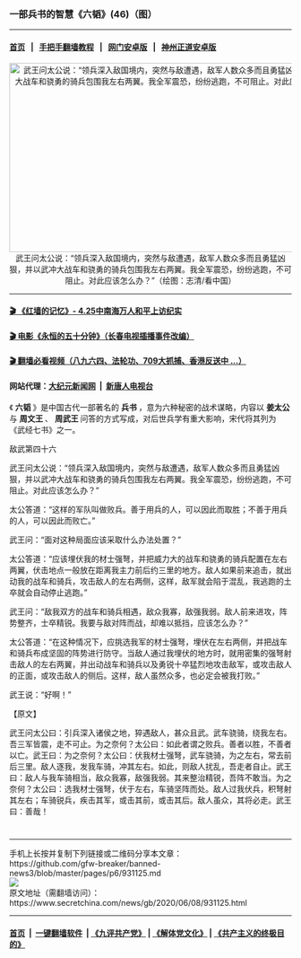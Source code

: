 ### 一部兵书的智慧《六韬》(46)（图）
------------------------

#### [首页](https://github.com/gfw-breaker/banned-news3/blob/master/README.md) &nbsp;&nbsp;|&nbsp;&nbsp; [手把手翻墙教程](https://github.com/gfw-breaker/guides/wiki) &nbsp;&nbsp;|&nbsp;&nbsp; [网门安卓版](https://github.com/oGate2/oGate) &nbsp;&nbsp;|&nbsp;&nbsp; [神州正道安卓版](https://github.com/SzzdOgate/update) 



<div class="article_right" style="fone-color:#000">
 <p style="text-align: center;">
  <img alt="武王问太公说：“领兵深入敌国境内，突然与敌遭遇，敌军人数众多而且勇猛凶狠，并以武冲大战车和骁勇的骑兵包围我左右两翼。我全军震恐，纷纷逃跑，不可阻止。对此应该怎么办？”" src="https://img2.secretchina.com/pic/2019/8-29/p2503535a360217487-ss.jpg" style="height:337px; width:600px"/>
  <br>
   武王问太公说：“领兵深入敌国境内，突然与敌遭遇，敌军人数众多而且勇猛凶狠，并以武冲大战车和骁勇的骑兵包围我左右两翼。我全军震恐，纷纷逃跑，不可阻止。对此应该怎么办？”（绘图：志清/看中国）
   <span id="hideid" name="hideid" style="color:red;display:none;">
    <span href="https://www.secretchina.com">
    </span>
   </span>
  </br>
 </p>
 <div id="txt-mid1-t21-2017">
  

---

#### [ 🎬  《红墙的记忆》- 4.25中南海万人和平上访纪实](http://141.164.39.94:10000/videos/legend/425.html)

#### [ 🎬  电影《永恒的五十分钟》（长春电视插播事件改编） ](http://141.164.39.94:10000/videos/news/ComingForYou-2.html)

#### [ 🎬  翻墙必看视频（八九六四、法轮功、709大抓捕、香港反送中 ...）](https://github.com/gfw-breaker/links/blob/master/banned.md)

#### 网站代理：[大纪元新闻网](http://167.172.10.89:10080/gb/) &nbsp;|&nbsp; [新唐人电视台](http://167.172.10.89:8808/gb/)


  </div>
 </div>
 <p>
  《
  <strong>
   六韬
  </strong>
  》是中国古代一部著名的
  <strong>
   <span href="https://www.secretchina.com/news/gb/tag/兵书" target="_blank">
    兵书
   </span>
  </strong>
  ，意为六种秘密的战术谋略，内容以
  <strong>
   姜太公
  </strong>
  与
  <strong>
   周文王
  </strong>
  、
  <strong>
   周武王
  </strong>
  问答的方式写成，对后世兵学有重大影响，宋代将其列为《武经七书》之一。
  <span id="hideid" name="hideid" style="color:red;display:none;">
   <span href="https://www.secretchina.com">
   </span>
  </span>
 </p>
 <p>
  敌武第四十六
 </p>
 <p>
  武王问太公说：“领兵深入敌国境内，突然与敌遭遇，敌军人数众多而且勇猛凶狠，并以武冲大战车和骁勇的骑兵包围我左右两翼。我全军震恐，纷纷逃跑，不可阻止。对此应该怎么办？”
 </p>
 <p>
  太公答道：“这样的军队叫做败兵。善于用兵的人，可以因此而取胜；不善于用兵的人，可以因此而败亡。”
 </p>
 <p>
  武王问：“面对这种局面应该采取什么办法处置？”
 </p>
 <p>
  太公答道：“应该埋伏我的材士强弩，并把威力大的战车和骁勇的骑兵配置在左右两翼，伏击地点一般放在距离我主力前后约三里的地方。敌人如果前来追击，就出动我的战车和骑兵，攻击敌人的左右两侧，这样，敌军就会陷于混乱，我逃跑的土卒就会自动停止逃跑。”
 </p>
 <center>
  <div style="max-width: 632px;height:180px; display: none; text-align: center; margin: 0 auto; overflow: hidden;overflow-x: hidden;">
   <div id="taboola-midarticle-thumbnails" style="max-width: 632px;height:180px;overflow: hidden;overflow-x: hidden;">
   </div>
  </div>
  <div>
   <center>
    <div id="div-gpt-ad-1589559869784-0">
    </div>
   </center>
  </div>
 </center>
 <p>
  武王问：“敌我双方的战车和骑兵相遇，敌众我寡，敌强我弱。敌人前来进攻，阵势整齐，士卒精锐。我要与敌对阵而战，却难以抵挡，应该怎么办？”
 </p>
 <center>
  <div style="max-width: 632px;height:180px; display: none; text-align: center; margin: 0 auto; overflow: hidden;overflow-x: hidden;">
   <div id="taboola-midarticle-thumbnails" style="max-width: 632px;height:180px;overflow: hidden;overflow-x: hidden;">
   </div>
  </div>
  <div>
   <center>
    <div id="div-gpt-ad-1589559869784-0">
    </div>
   </center>
  </div>
 </center>
 <p>
  太公答道：“在这种情况下，应挑选我军的材士强弩，埋伏在左右两侧，并把战车和骑兵布成坚固的阵势进行防守。当敌人通过我埋伏的地方时，就用密集的强弩射击敌人的左右两翼，并出动战车和骑兵以及勇锐十卒猛烈地攻击敌军，或攻击敌人的正面，或攻击敌人的侧后。这样，敌人虽然众多，也必定会被我打败。”
 </p>
 <center>
  <div style="max-width: 632px;height:180px; display: none; text-align: center; margin: 0 auto; overflow: hidden;overflow-x: hidden;">
   <div id="taboola-midarticle-thumbnails" style="max-width: 632px;height:180px;overflow: hidden;overflow-x: hidden;">
   </div>
  </div>
  <div>
   <center>
    <div id="div-gpt-ad-1589559869784-0">
    </div>
   </center>
  </div>
 </center>
 <p>
  武王说：“好啊！”
 </p>
 <center>
  <div style="max-width: 632px;height:180px; display: none; text-align: center; margin: 0 auto; overflow: hidden;overflow-x: hidden;">
   <div id="taboola-midarticle-thumbnails" style="max-width: 632px;height:180px;overflow: hidden;overflow-x: hidden;">
   </div>
  </div>
  <div>
   <center>
    <div id="div-gpt-ad-1589559869784-0">
    </div>
   </center>
  </div>
 </center>
 <p>
  【原文】
 </p>
 <center>
  <div style="max-width: 632px;height:180px; display: none; text-align: center; margin: 0 auto; overflow: hidden;overflow-x: hidden;">
   <div id="taboola-midarticle-thumbnails" style="max-width: 632px;height:180px;overflow: hidden;overflow-x: hidden;">
   </div>
  </div>
  <div>
   <center>
    <div id="div-gpt-ad-1589559869784-0">
    </div>
   </center>
  </div>
 </center>
 <p>
  武王问太公曰：引兵深入诸侯之地，猝遇敌人，甚众且武。武车骁骑，绕我左右。吾三军皆震，走不可止。为之奈何？太公曰：如此者谓之败兵。善者以胜，不善者以亡。武王曰：为之奈何？太公曰：伏我材士强弩，武车骁骑，为之左右，常去前后三里。敌人逐我，发我车骑，冲其左右。如此，则敌人扰乱，吾走者自止。武王曰：敌人与我车骑相当，敌众我寡，敌强我弱。其来整治精锐，吾阵不敢当。为之奈何？太公曰：选我材士强弩，伏于左右，车骑坚阵而处。敌人过我伏兵，积弩射其左右；车骑锐兵，疾击其军，或击其前，或击其后。敌人虽众，其将必走。武王曰：善哉！
  <center>
   <div style="max-width: 632px;height:180px; display: none; text-align: center; margin: 0 auto; overflow: hidden;overflow-x: hidden;">
    <div id="taboola-midarticle-thumbnails" style="max-width: 632px;height:180px;overflow: hidden;overflow-x: hidden;">
    </div>
   </div>
   <div>
    <center>
     <div id="div-gpt-ad-1589559869784-0">
     </div>
    </center>
   </div>
  </center>
  <center>
   <div>
    <div id="txt-mid2-t22-2017" style="display: block;  max-height: 351px;  overflow: hidden;">
     <div id="SC-21xxx">
     </div>
     <ins class="adsbygoogle" data-ad-client="ca-pub-1276641434651360" data-ad-format="auto" data-ad-slot="4301710469" data-full-width-responsive="true" style="display:block">
     </ins>
    </div>
   </div>
  </center>
  <div style="padding-top:12px;">
  </div>
 </p>
</div>

<hr/>
手机上长按并复制下列链接或二维码分享本文章：<br/>
https://github.com/gfw-breaker/banned-news3/blob/master/pages/p6/931125.md <br/>
<a href='https://github.com/gfw-breaker/banned-news3/blob/master/pages/p6/931125.md'><img src='https://github.com/gfw-breaker/banned-news3/blob/master/pages/p6/931125.md.png'/></a> <br/>
原文地址（需翻墙访问）：https://www.secretchina.com/news/gb/2020/06/08/931125.html


------------------------
#### [首页](https://github.com/gfw-breaker/banned-news3/blob/master/README.md) &nbsp;|&nbsp; [一键翻墙软件](https://github.com/gfw-breaker/nogfw/blob/master/README.md) &nbsp;| [《九评共产党》](https://github.com/gfw-breaker/9ping.md/blob/master/README.md#九评之一评共产党是什么) | [《解体党文化》](https://github.com/gfw-breaker/jtdwh.md/blob/master/README.md) | [《共产主义的终极目的》](https://github.com/gfw-breaker/gczydzjmd.md/blob/master/README.md)


<img src='http://gfw-breaker.win/banned-news3/pages/p6/931125.md' width='0px' height='0px'/>